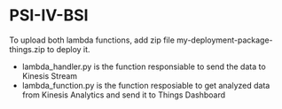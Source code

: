 # PSI-IV-BSI
To upload both lambda functions, add zip file my-deployment-package-things.zip to deploy it. 

* lambda_handler.py is the function responsiable to send the data to Kinesis Stream
* lambda_function.py is the function resposiable to get analyzed data from Kinesis Analytics and send it to Things Dashboard

